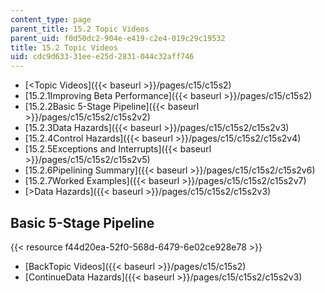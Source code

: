 ```yaml
---
content_type: page
parent_title: 15.2 Topic Videos
parent_uid: f0d50dc2-904e-e419-c2e4-019c29c19532
title: 15.2 Topic Videos
uid: cdc9d633-31ee-e25d-2831-044c32aff746
---
```


*   [<Topic Videos]({{< baseurl >}}/pages/c15/c15s2)
*   [15.2.1Improving Beta Performance]({{< baseurl >}}/pages/c15/c15s2)
*   [15.2.2Basic 5-Stage Pipeline]({{< baseurl >}}/pages/c15/c15s2/c15s2v2)
*   [15.2.3Data Hazards]({{< baseurl >}}/pages/c15/c15s2/c15s2v3)
*   [15.2.4Control Hazards]({{< baseurl >}}/pages/c15/c15s2/c15s2v4)
*   [15.2.5Exceptions and Interrupts]({{< baseurl >}}/pages/c15/c15s2/c15s2v5)
*   [15.2.6Pipelining Summary]({{< baseurl >}}/pages/c15/c15s2/c15s2v6)
*   [15.2.7Worked Examples]({{< baseurl >}}/pages/c15/c15s2/c15s2v7)
*   [\>Data Hazards]({{< baseurl >}}/pages/c15/c15s2/c15s2v3)

Basic 5-Stage Pipeline
----------------------

{{< resource f44d20ea-52f0-568d-6479-6e02ce928e78 >}}

*   [BackTopic Videos]({{< baseurl >}}/pages/c15/c15s2)
*   [ContinueData Hazards]({{< baseurl >}}/pages/c15/c15s2/c15s2v3)